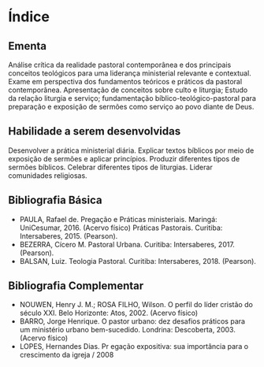 # Índice



## Ementa

Análise  crítica  da  realidade  pastoral  contemporânea  e  dos principais  conceitos teológicos para uma liderança  ministerial  relevante  e  contextual.  Exame  em  perspectiva  dos  fundamentos  teóricos  e práticos  da  pastoral  contemporânea.  Apresentação  de  conceitos  sobre  culto  e  liturgia;  Estudo  da relação liturgia e serviço; fundamentação bíblico-teológico-pastoral para preparação e exposição de sermões como serviço ao povo diante de Deus.


## Habilidade a serem desenvolvidas
Desenvolver a prática ministerial diária. Explicar textos bíblicos por meio de exposição de sermões e aplicar princípios. Produzir diferentes tipos de sermões bíblicos. Celebrar diferentes tipos de liturgias. Liderar comunidades religiosas.

## Bibliografia Básica
- PAULA, Rafael de.  Pregação e Práticas ministeriais. Maringá: UniCesumar, 2016.  (Acervo físico) Práticas Pastorais. Curitiba: Intersaberes, 2015. (Pearson).
- BEZERRA, Cícero M. Pastoral Urbana. Curitiba: Intersaberes, 2017. (Pearson).
- BALSAN, Luiz. Teologia Pastoral. Curitiba: Intersaberes, 2018. (Pearson). 

## Bibliografia Complementar
- NOUWEN,  Henry  J.  M.; ROSA  FILHO,  Wilson. O perfil  do  líder  cristão do  século  XXI.  Belo  Horizonte: Atos, 2002. (Acervo físico)
- BARRO,  Jorge  Henrique. O  pastor  urbano:  dez  desafios  práticos  para  um  ministério  urbano  bem-sucedido. Londrina: Descoberta, 2003. (Acervo físico)
- LOPES,  Hernandes  Dias. Pr  egação  expositiva:  sua  importância  para  o  crescimento  da  igreja  /  2008 
